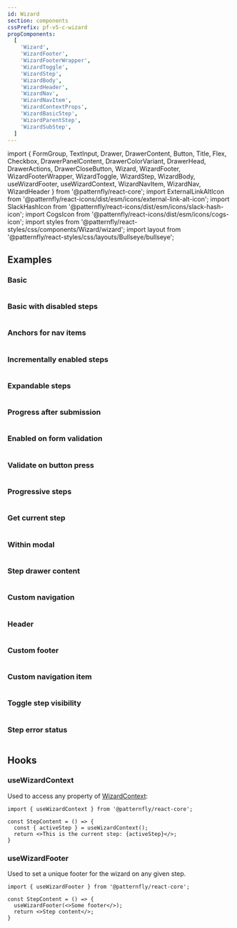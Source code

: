 ```yaml
---
id: Wizard
section: components
cssPrefix: pf-v5-c-wizard
propComponents:
  [
    'Wizard',
    'WizardFooter',
    'WizardFooterWrapper',
    'WizardToggle',
    'WizardStep',
    'WizardBody',
    'WizardHeader',
    'WizardNav',
    'WizardNavItem',
    'WizardContextProps',
    'WizardBasicStep',
    'WizardParentStep',
    'WizardSubStep',
  ]
---
```


import {
FormGroup,
TextInput,
Drawer,
DrawerContent,
Button,
Title,
Flex,
Checkbox,
DrawerPanelContent,
DrawerColorVariant,
DrawerHead,
DrawerActions,
DrawerCloseButton,
Wizard,
WizardFooter,
WizardFooterWrapper,
WizardToggle,
WizardStep,
WizardBody,
useWizardFooter,
useWizardContext,
WizardNavItem,
WizardNav,
WizardHeader
} from '@patternfly/react-core';
import ExternalLinkAltIcon from '@patternfly/react-icons/dist/esm/icons/external-link-alt-icon';
import SlackHashIcon from '@patternfly/react-icons/dist/esm/icons/slack-hash-icon';
import CogsIcon from '@patternfly/react-icons/dist/esm/icons/cogs-icon';
import styles from '@patternfly/react-styles/css/components/Wizard/wizard';
import layout from '@patternfly/react-styles/css/layouts/Bullseye/bullseye';

## Examples

### Basic

```ts file="./WizardBasic.tsx"
```

### Basic with disabled steps

```ts file="./WizardBasicDisabledSteps.tsx"
```

### Anchors for nav items

```ts file="./WizardWithNavAnchors.tsx"
```

### Incrementally enabled steps

```ts file="./WizardStepVisitRequired.tsx"
```

### Expandable steps

```ts file="./WizardExpandableSteps.tsx"
```

### Progress after submission

```ts file="./WizardWithSubmitProgress.tsx"
```

### Enabled on form validation

```ts file="./WizardEnabledOnFormValidation.tsx"
```

### Validate on button press

```ts file="./WizardValidateOnButtonPress.tsx"
```

### Progressive steps

```ts file="./WizardProgressiveSteps.tsx"
```

### Get current step

```ts file="./WizardGetCurrentStep.tsx"
```

### Within modal

```ts file="./WizardWithinModal.tsx"
```

### Step drawer content

```ts file="./WizardStepDrawerContent.tsx"
```

### Custom navigation

```ts file="./WizardWithCustomNav.tsx"
```

### Header

```ts file="./WizardWithHeader.tsx"
```

### Custom footer

```ts file="./WizardWithCustomFooter.tsx"
```

### Custom navigation item

```ts file="./WizardWithCustomNavItem.tsx"
```

### Toggle step visibility

```ts file="./WizardToggleStepVisibility.tsx"
```

### Step error status

```ts file="./WizardStepErrorStatus.tsx"
```

## Hooks

### useWizardContext

Used to access any property of [WizardContext](#wizardcontextprops):

```noLive
import { useWizardContext } from '@patternfly/react-core';

const StepContent = () => {
  const { activeStep } = useWizardContext();
  return <>This is the current step: {activeStep}</>;
}
```

### useWizardFooter

Used to set a unique footer for the wizard on any given step.

```noLive
import { useWizardFooter } from '@patternfly/react-core';

const StepContent = () => {
  useWizardFooter(<>Some footer</>);
  return <>Step content</>;
}
```
